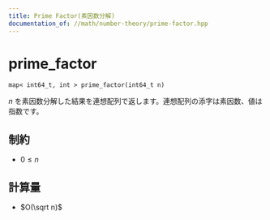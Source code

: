 ```yaml
---
title: Prime Factor(素因数分解)
documentation_of: //math/number-theory/prime-factor.hpp
---
```


# prime_factor

```
map< int64_t, int > prime_factor(int64_t n)
```

$n$ を素因数分解した結果を連想配列で返します。連想配列の添字は素因数、値は指数です。

## 制約

- $0 \le n$

## 計算量

- $O(\sqrt n)$
